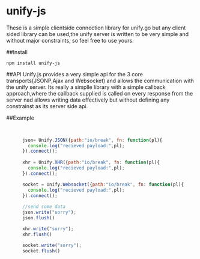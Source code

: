 # unify-js
  These is a simple clientside connection library for unify.go but any client sided library can be used,the unify server is written to be very simple and without major constraints, so feel free to use yours.

##Install
  
    npm install unify-js

##API
Unify.js provides a very simple api for the 3 core transports(JSONP,Ajax and Websocket) and allows the communication with the unify server. Its really a simplle library with a simple callback approach,where the callback supplied is called on every response from the server nad allows writing data effectively but without defining any constrainst as its server side api.

##Example

  ```javascript
    
        
        json= Unify.JSON({path:"io/break", fn: function(pl){
          console.log("recieved payload:",pl);
        }).connect();
    
        xhr = Unify.XHR({path:"io/break", fn: function(pl){
          console.log("recieved payload:",pl);
        }).connect();
  
        socket = Unify.Websocket({path:"io/break", fn: function(pl){
          console.log("recieved payload:",pl);
        }).connect();
        
        //send some data
        json.write("sorry");
        json.flush()
  
        xhr.write("sorry");
        xhr.flush()

        socket.write("sorry");
        socket.flush()

  ```
    
    
